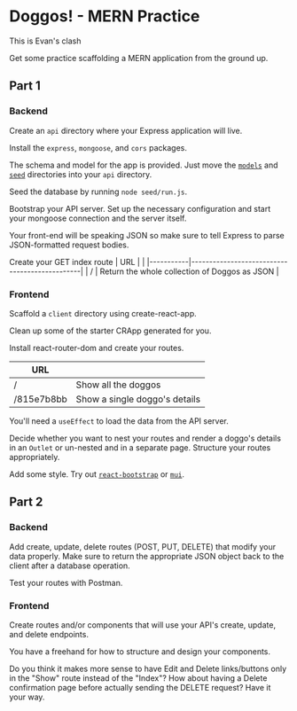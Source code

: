 # Doggos! - MERN Practice

This is Evan's clash

Get some practice scaffolding a MERN application from the ground up.

## Part 1

### Backend
Create an `api` directory where your Express application will live.

Install the `express`, `mongoose`, and `cors` packages.

The schema and model for the app is provided. Just move the [`models`](./models) and [`seed`](./seed) directories into your `api` directory.

Seed the database by running `node seed/run.js`.

Bootstrap your API server. Set up the necessary configuration and start your mongoose connection and the server itself.

Your front-end will be speaking JSON so make sure to tell Express to parse JSON-formatted request bodies.

Create your GET index route
| URL       |                                               |
|-----------|-----------------------------------------------|
| /         | Return the whole collection of Doggos as JSON |


### Frontend
Scaffold a `client` directory using create-react-app.

Clean up some of the starter CRApp generated for you.

Install react-router-dom and create your routes.

| URL        |                               |
|------------|-------------------------------|
| /          | Show all the doggos           |
| /815e7b8bb | Show a single doggo's details |

You'll need a `useEffect` to load the data from the API server.

Decide whether you want to nest your routes and render a doggo's details in an `Outlet` or un-nested and in a separate page. Structure your routes appropriately.

Add some style. Try out [`react-bootstrap`](https://react-bootstrap.github.io/) or [`mui`](https://mui.com/).


## Part 2

### Backend
Add create, update, delete routes (POST, PUT, DELETE) that modify your data properly. Make sure to return the appropriate JSON object back to the client after a database operation.

Test your routes with Postman.

### Frontend
Create routes and/or components that will use your API's create, update, and delete endpoints.

You have a freehand for how to structure and design your components.

Do you think it makes more sense to have Edit and Delete links/buttons only in the "Show" route instead of the "Index"? How about having a Delete confirmation page before actually sending the DELETE request? Have it your way.

